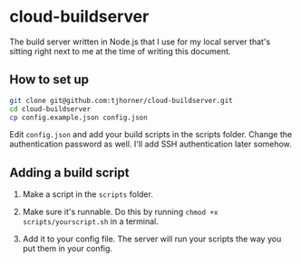 # cloud-buildserver

The build server written in Node.js that I use for my local server that's sitting right next to me at the time of writing this document.

## How to set up

```bash
git clone git@github.com:tjhorner/cloud-buildserver.git
cd cloud-buildserver
cp config.example.json config.json
```

Edit `config.json` and add your build scripts in the scripts folder. Change the authentication password as well. I'll add SSH authentication later somehow.

## Adding a build script

1. Make a script in the `scripts` folder.

2. Make sure it's runnable. Do this by running `chmod +x scripts/yourscript.sh` in a terminal.

3. Add it to your config file. The server will run your scripts the way you put them in your config.
